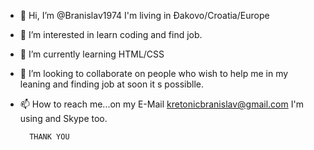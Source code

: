 - 👋 Hi, I’m @Branislav1974 I'm living in Đakovo/Croatia/Europe
- 👀 I’m interested in learn coding and find job.
- 🌱 I’m currently learning HTML/CSS
- 💞️ I’m looking to collaborate on people who wish to help me in my leaning and finding job at soon it s possiblle.
- 📫 How to reach me...on my E-Mail kretonicbranislav@gmail.com       I'm using and Skype too.

        THANK YOU

<!---
Branislav1974/Branislav1974 is a ✨ special ✨ repository because its `README.md` (this file) appears on your GitHub profile.
You can click the Preview link to take a look at your changes.
--->
